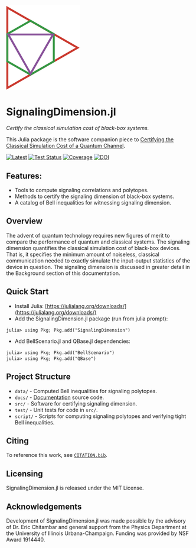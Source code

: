  <img src="docs/src/assets/logo.png" alt="logo" width="200">

# SignalingDimension.jl

*Certify the classical simulation cost of black-box systems.*

This Julia package is the software companion piece to [Certifying the Classical Simulation Cost of a Quantum Channel](https://arxiv.org/abs/2102.12543).

[![Latest](https://img.shields.io/badge/docs-latest-blue.svg)](https://ChitambarLab.github.io/SignalingDimension.jl/dev)
[![Test Status](https://github.com/ChitambarLab/SignalingDimension.jl/actions/workflows/run_tests.yml/badge.svg?branch=main)](https://github.com/ChitambarLab/SignalingDimension.jl/actions/workflows/run_tests.yml)
[![Coverage](https://codecov.io/gh/ChitambarLab/SignalingDimension.jl/branch/main/graph/badge.svg)](https://codecov.io/gh/chitambarlab/SignalingDimension.jl)
[![DOI](https://zenodo.org/badge/325364520.svg)](https://zenodo.org/badge/latestdoi/325364520)

## Features:
* Tools to compute signaling correlations and polytopes.
* Methods to certify the signaling dimension of black-box systems.
* A catalog of Bell inequalities for witnessing signaling dimension.

## Overview

The advent of quantum technology requires new figures of merit to compare the performance
of quantum and classical systems.
The signaling dimension quantifies the classical
simulation cost of black-box devices.
That is, it specifies the minimum amount of noiseless, classical communication
needed to exactly simulate the input-output statistics of the device in question.
The signaling dimension is discussed in greater detail in the Background section
of this documentation.

## Quick Start

* Install Julia: [https://julialang.org/downloads/](https://julialang.org/downloads/)
* Add the SignalingDimension.jl package (run from julia prompt):

```
julia> using Pkg; Pkg.add("SignalingDimension")
```

* Add BellScenario.jl and QBase.jl dependencies:

```
julia> using Pkg; Pkg.add("BellScenario")
julia> using Pkg; Pkg.add("QBase")
```

## Project Structure

* `data/` - Computed Bell inequalities for signaling polytopes.
* `docs/` - [Documentation](https://chitambarlab.github.io/SignalingDimension.jl/dev/) source code.
* `src/` - Software for certifying signaling dimension.
* `test/` - Unit tests for code in `src/`.
* `script/` - Scripts for computing signaling polytopes and verifying tight Bell inequalities.

## Citing

To reference this work, see [`CITATION.bib`](https://github.com/ChitambarLab/SignalingDimension.jl/blob/main/CITATION.bib).

## Licensing

SignalingDimension.jl is released under the MIT License.

## Acknowledgements

Development of SignalingDimension.jl was made possible by the advisory of Dr. Eric Chitambar and general support from the Physics Department at the University of Illinois Urbana-Champaign. Funding was provided by NSF Award 1914440.
